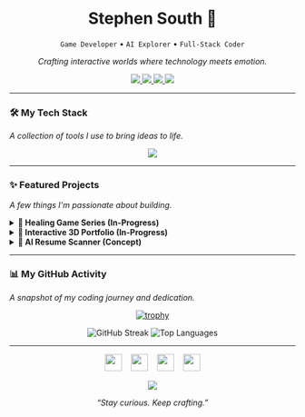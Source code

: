 <!-- 
Hi Stephen! Here's your upgraded README.
**Pro-Tip:** Create a custom banner (1280x500px) in Figma or Canva that reflects your brand. 
Upload it to your repository and replace the link in the `[Your-Banner-Image-Here]` placeholder below.
-->


<div align="center">

# Stephen South 🐉

`Game Developer` • `AI Explorer` • `Full-Stack Coder`

*Crafting interactive worlds where technology meets emotion.*

</div>

<p align="center">
  <a href="https://stephensouth13.github.io/cv-qtl/">
    <img src="https://img.shields.io/badge/Portfolio-3B82F6?style=for-the-badge&logo=googledocs&logoColor=white" />
  </a>
  <a href="https://www.linkedin.com/in/quach-long-338018274/">
    <img src="https://img.shields.io/badge/LinkedIn-0A66C2?style=for-the-badge&logo=linkedin&logoColor=white" />
  </a>
  <a href="https://x.com/SouthSteph1307">
    <img src="https://img.shields.io/badge/Twitter-1DA1F2?style=for-the-badge&logo=twitter&logoColor=white" />
  </a>
  <a href="mailto:stephensouth1307@gmail.com">
    <img src="https://img.shields.io/badge/Email_Me-D14836?style=for-the-badge&logo=gmail&logoColor=white" />
  </a>
</p>

---

### 🛠️ My Tech Stack

*A collection of tools I use to bring ideas to life.*

<p align="center">
  <a href="https://skillicons.dev">
    <img src="https://skillicons.dev/icons?i=react,nextjs,ts,tailwind,nodejs,rust,threejs,unity,py,pytorch,git,docker,figma,linux&perline=7" />
  </a>
</p>

---

### ✨ Featured Projects

*A few things I'm passionate about building.*

<details>
  <summary><b>🧩 Healing Game Series (In-Progress)</b></summary>
  <blockquote>A cozy game series designed to promote empathy and mental wellbeing, powered by GPT-driven narrative interactions.</blockquote>
  <p><b>Tech:</b> <code>Unity</code>, <code>C#</code>, <code>JavaScript</code>, <code>OpenAI API</code></p>
</details>

<details>
  <summary><b>🌌 Interactive 3D Portfolio (In-Progress)</b></summary>
  <blockquote>An immersive portfolio experience built from scratch with a 3D interactive laptop and avatar. Not just a page, but a world.</blockquote>
  <p><b>Tech:</b> <code>Three.js</code>, <code>React Three Fiber</code>, <code>Tailwind CSS</code>, <code>React</code></p>
</details>

<details>
  <summary><b>🔎 AI Resume Scanner (Concept)</b></summary>
  <blockquote>An NLP-powered tool to score and provide actionable feedback on resumes, helping job seekers optimize for ATS.</blockquote>
  <p><b>Tech:</b> <code>Python</code>, <code>Streamlit</code>, <code>NLP</code>, <code>OpenAI API</code></p>
</details>

---

### 📊 My GitHub Activity

*A snapshot of my coding journey and dedication.*

<!-- THIS IS THE "SPECIAL" STATS LAYOUT -->
<p align="center">
  <!-- GitHub Trophies -->
  <a href="https://github.com/ryo-ma/github-profile-trophy">
    <img src="https://github-profile-trophy.vercel.app/?username=stephensouth13&theme=tokyonight&no-frame=true&no-bg=true&margin-w=4" alt="trophy" />
  </a>
</p>
<p align="center">
  <!-- Streak and Stats in a row -->
  <img src="https://github-readme-streak-stats.herokuapp.com?user=StephenSouth13&theme=tokyonight&hide_border=true&border_radius=12&date_format=M%20j%5B%2C%20Y%5D" alt="GitHub Streak" />
  <img src="https://github-readme-stats.vercel.app/api/top-langs/?username=StephenSouth13&layout=compact&theme=tokyonight&hide_border=true&border_radius=12&langs_count=8" alt="Top Languages" />
</p>

---

<p align="center">
  <a href="https://www.linkedin.com/in/quach-long-338018274/"><img src="https://skillicons.dev/icons?i=linkedin" height="30"/></a>   
  <a href="https://x.com/SouthSteph1307"><img src="https://skillicons.dev/icons?i=twitter" height="30"/></a>   
  <a href="https://www.instagram.com/longquach130723/"><img src="https://skillicons.dev/icons?i=instagram" height="30"/></a>   
  <a href="https://www.youtube.com/@southstephen"><img src="https://skillicons.dev/icons?i=youtube" height="30"/></a>
</p>

<p align="center">
  <img src="https://profile-counter.glitch.me/StephenSouth13/count.svg" />
</p>

<p align="center">
  <i>“Stay curious. Keep crafting.”</i>
</p>
